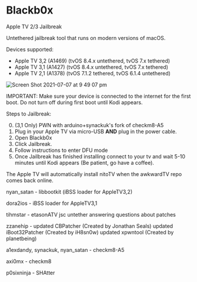 
# Blackb0x
 Apple TV 2/3 Jailbreak


Untethered jailbreak tool that runs on modern versions of macOS.


Devices supported: 
- Apple TV 3,2 (A1469) (tvOS 8.4.x untethered, tvOS 7.x tethered)
- Apple TV 3,1 (A1427) (tvOS 8.4.x untethered, tvOS 7.x tethered)
- Apple TV 2,1 (A1378) (tvOS 7.1.2 tethered, tvOS 6.1.4 untethered)

![Screen Shot 2021-07-07 at 9 49 07 pm](https://user-images.githubusercontent.com/32339783/124758042-8c1de500-df71-11eb-8db3-32a34e2ed3a2.png)

IMPORTANT: 
Make sure your device is connected to the internet for the first boot. Do not turn off during first boot until Kodi appears.

Steps to Jailbreak: 

0. (3,1 Only) PWN with arduino+synackuk's fork of checkm8-A5
1. Plug in your Apple TV via micro-USB **AND** plug in the power cable.
2. Open Blackb0x
3. Click Jailbreak.
4. Follow instructions to enter DFU mode
5. Once Jailbreak has finished installing connect to your tv and wait 5-10 minutes until Kodi appears (Be patient, go have a coffee).


The Apple TV will automatically install nitoTV when the awkwardTV repo comes back online.

nyan_satan - 
	libbootkit (iBSS loader for AppleTV3,2)

dora2ios -
	iBSS loader for AppleTV3,1

tihmstar -
	etasonATV jsc untether
	answering questions about patches

zzanehip - 
	updated CBPatcher (Created by Jonathan Seals)
	updated iBoot32Patcher (Created by iH8sn0w)
	updated xpwntool (Created by planetbeing)

a1exdandy, synackuk, nyan_satan -
	checkm8-A5

axi0mx -
	checkm8

p0sixninja -
	SHAtter
